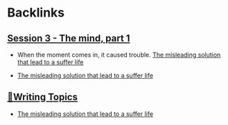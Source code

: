 
# Backlinks
## [Session 3 - The mind, part 1](<Session 3 - The mind, part 1.md>)
- When the moment comes in, it caused trouble. [The misleading solution that lead to a suffer life](<The misleading solution that lead to a suffer life.md>)

- [The misleading solution that lead to a suffer life](<The misleading solution that lead to a suffer life.md>)

## [🧭Writing Topics](<🧭Writing Topics.md>)
- [The misleading solution that lead to a suffer life](<The misleading solution that lead to a suffer life.md>)

